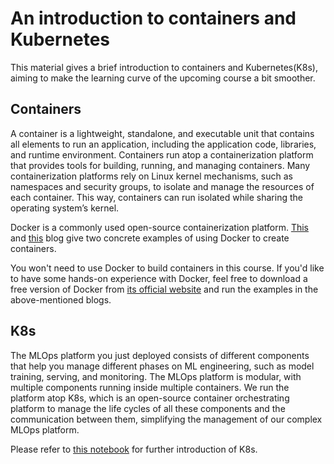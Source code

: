 # An introduction to containers and Kubernetes
This material gives a brief introduction to containers and Kubernetes(K8s), aiming to make the learning curve of the upcoming course a bit smoother.

## Containers
A container is a lightweight, standalone, and executable unit that contains all elements to run an  application, including the application code, libraries, and runtime environment. Containers run atop a containerization platform that provides tools for building, running, and managing containers. Many containerization platforms rely on Linux kernel mechanisms, such as namespaces and security groups, to isolate and manage the resources of each container. This way, containers can run isolated while sharing the operating system’s kernel. 

Docker is a commonly used open-source containerization platform. [This](https://valohai.com/blog/docker-for-data-science/) and [this](https://www.kdnuggets.com/2023/07/docker-tutorial-data-scientists.html) blog give two concrete examples of using Docker to create containers. 

You won't need to use Docker to build containers in this course. If you'd like to have some hands-on experience with Docker, feel free to download a free version of Docker from [its official website](https://docs.docker.com/engine/install/ubuntu/) and run the examples in the above-mentioned blogs. 

## K8s
The MLOps platform you just deployed consists of different components that help you manage different phases on ML engineering, such as model training, serving, and monitoring. The MLOps platform is modular, with multiple components running inside multiple containers. We run the platform atop K8s, which is an open-source container orchestrating platform to manage the life cycles of all these components and the communication between them, simplifying the management of our complex MLOps platform.

Please refer to [this notebook](./intro_to_k8s/k8s_intro.ipynb) for further introduction of K8s. 

